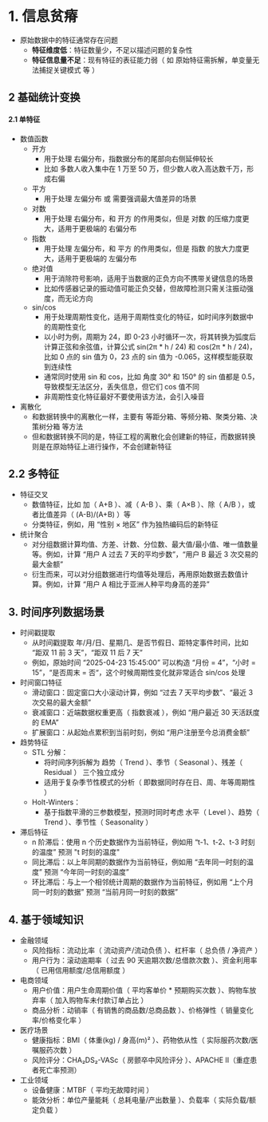 # 1. 信息贫瘠

- 原始数据中的特征通常存在问题
  - **特征维度低**：特征数量少，不足以描述问题的复杂性
  - **特征信息量不足**：现有特征的表征能力弱（ 如 原始特征需拆解，单变量无法捕捉关键模式 等 ）

## 2 基础统计变换

#### 2.1 单特征

- 数值函数
  - 开方
    - 用于处理 右偏分布，指数据分布的尾部向右侧延伸较长
    - 比如 多数人收入集中在 1 万至 50 万，但少数人收入高达数千万，形成右偏
  - 平方
    - 用于处理 左偏分布 或 需要强调最大值差异的场景
  - 对数
    - 用于处理 右偏分布，和 开方 的作用类似，但是 对数 的压缩力度更大，适用于更极端的 右偏分布
  - 指数
    - 用于处理 左偏分布，和 平方 的作用类似，但是 指数 的放大力度更大，适用于更极端的 左偏分布
  - 绝对值
    - 用于消除符号影响，适用于当数据的正负方向不携带关键信息的场景
    - 比如传感器记录的振动值可能正负交替，但故障检测只需关注振动强度，而无论方向
  - sin/cos
    - 用于处理周期性变化，适用于周期性变化的特征，如时间序列数据中的周期性变化
    - 以小时为例，周期为 24，即 0-23 小时循环一次，将其转换为弧度后计算正弦和余弦值，计算公式 sin(2π \* h / 24) 和 cos(2π \* h / 24)，比如 0 点的 sin 值为 0，23 点的 sin 值为 -0.065，这样模型能获取到连续性
    - 通常同时使用 sin 和 cos，比如 角度 30° 和 150° 的 sin 值都是 0.5，导致模型无法区分，丢失信息，但它们 cos 值不同
    - 非周期性变化特征最好不要使用该方法，会引入噪音
- 离散化
  - 和数据转换中的离散化一样，主要有 等距分箱、等频分箱、聚类分箱、决策树分箱 等方法
  - 但和数据转换不同的是，特征工程的离散化会创建新的特征，而数据转换则是在原始特征上进行操作，不会创建新特征

## 2.2 多特征

- 特征交叉
  - 数值特征，比如 加（ A+B ）、减（ A-B ）、乘（ A×B ）、除（ A/B ），或者比值差异（ (A-B)/(A+B) ）等
  - 分类特征，例如，用 “性别 × 地区” 作为独热编码后的新特征
- 统计聚合
  - 对分组数据计算均值、方差、计数、分位数、最大值/最小值、唯一值数量等。例如，计算 “用户 A 过去 7 天的平均步数”，“用户 B 最近 3 次交易的最大金额”
  - 衍生而来，可以对分组数据进行均值等处理后，再用原始数据去数值计算。例如，计算 “用户 A 相比于亚洲人种平均身高的差异”

## 3. 时间序列数据场景

- 时间戳提取
  - 从时间戳提取 年/月/日、星期几、是否节假日、距特定事件时间，比如 “距双 11 前 3 天”，“距双 11 后 7 天”
  - 例如，原始时间 “2025-04-23 15:45:00” 可以构造 “月份 = 4”，“小时 = 15”，“是否周末 = 否“，这个时候周期性变化就非常适合 sin/cos 处理
- 时间窗口特征
  - 滑动窗口：固定窗口大小滚动计算，例如 “过去 7 天平均步数”、“最近 3 次交易的最大金额”
  - 衰减窗口：近端数据权重更高（ 指数衰减 ），例如 “用户最近 30 天活跃度的 EMA”
  - 扩展窗口：从起始点累积到当前时刻，例如 “用户注册至今总消费金额”
- 趋势特征
  - STL 分解：
    - 将时间序列拆解为 趋势（ Trend ）、季节（ Seasonal ）、残差（ Residual ） 三个独立成分
    - 适用于复杂季节性模式的分析（ 即数据同时存在日、周、年等周期性 ）
  - Holt-Winters：
    - 基于指数平滑的三参数模型，预测时同时考虑 水平（ Level ）、趋势（ Trend ）、季节性（ Seasonality ）
- 滞后特征
  - n 阶滞后：使用 n 个历史数据作为当前特征，例如用 “t-1、t-2、t-3 时刻的温度” 预测 "t 时刻的温度"
  - 同比滞后：以上年同期的数据作为当前特征，例如用 “去年同一时刻的温度” 预测 “今年同一时刻的温度”
  - 环比滞后：与上一个相邻统计周期的数据作为当前特征，例如用 “上个月同一时刻的数据” 预测 “当前月同一时刻的数据”

## 4. 基于领域知识

- 金融领域
  - 风险指标：流动比率（ 流动资产/流动负债 ）、杠杆率（ 总负债 / 净资产 ）
  - 用户行为：滚动逾期率（ 过去 90 天逾期次数/总借款次数 ）、资金利用率（ 已用信用额度/总信用额度 ）
- 电商领域
  - 用户价值：用户生命周期价值（ 平均客单价 \* 预期购买次数 ）、购物车放弃率（ 加入购物车未付款订单占比 ）
  - 商品分析：动销率（ 有销售的商品数/总商品数 ）、价格弹性（ 销量变化率/价格变化率 ）
- 医疗场景
  - 健康指标：BMI（ 体重(kg) / 身高(m)² ）、药物依从性（ 实际服药次数/医嘱服药次数 ）
  - 风险评分：CHA₂DS₂-VASc（ 房颤卒中风险评分 ）、APACHE II（重症患者死亡率预测）
- 工业领域
  - 设备健康：MTBF（ 平均无故障时间 ）
  - 能效分析：单位产量能耗（ 总耗电量/产出数量 ）、负载率（ 实际负载/额定负载 ）
